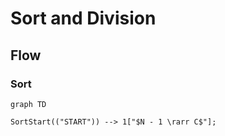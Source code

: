 # Sort and Division

## Flow

### Sort

```mermaid
graph TD

SortStart(("START")) --> 1["$N - 1 \rarr C$"];

```
